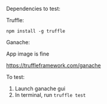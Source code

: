 Dependencies to test:

Truffle:

```npm install -g truffle```

Ganache:

App image is fine

https://truffleframework.com/ganache

To test:
1. Launch ganache gui
2. In terminal, run `truffle test`

